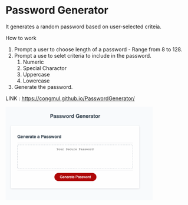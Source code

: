 # Password Generator
It generates a random password based on user-selected criteia.

How to work
1. Prompt a user to choose length of a password - Range from 8 to 128.
2. Prompt a use to selet criteria to include in the password.
    1) Numeric
    2) Special Charactor
    3) Uppercase
    4) Lowercase
3. Generate the password.

LINK : https://congmul.github.io/PasswordGenerator/

<img src ="./assets/img/README/operating.gif" width="400"> 
